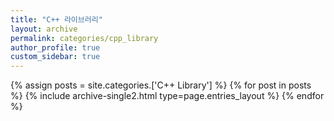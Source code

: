 ```yaml
---
title: "C++ 라이브러리"
layout: archive
permalink: categories/cpp_library
author_profile: true
custom_sidebar: true
---
```


{% assign posts = site.categories.['C++ Library'] %}
{% for post in posts %} {% include archive-single2.html type=page.entries_layout %} {% endfor %}